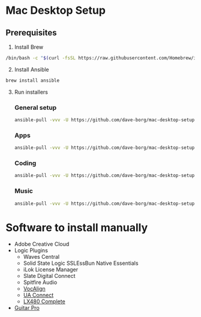 # Mac Desktop Setup

## Prerequisites 

1. Install Brew

```bash
/bin/bash -c "$(curl -fsSL https://raw.githubusercontent.com/Homebrew/install/HEAD/install.sh)"
```

2. Install Ansible

```bash
brew install ansible
```

3. Run installers

    ### General setup
    ```bash
    ansible-pull -vvv -U https://github.com/dave-borg/mac-desktop-setup.git -d /Users/dborgees/mac-desktop-setup general-setup/playbook.yaml --ask-become-pass
    ```

    ### Apps
    ```bash
    ansible-pull -vvv -U https://github.com/dave-borg/mac-desktop-setup.git -d /Users/dborgees/mac-desktop-setup apps/playbook.yaml --ask-become-pass
    ```

    ### Coding
    ```bash
    ansible-pull -vvv -U https://github.com/dave-borg/mac-desktop-setup.git -d /Users/dborgees/mac-desktop-setup coding/playbook.yaml --ask-become-pass
    ```

    ### Music

    ```bash
    ansible-pull -vvv -U https://github.com/dave-borg/mac-desktop-setup.git
    ```

# Software to install manually

- Adobe Creative Cloud
- Logic Plugins
    - Waves Central
    - Solid State Logic SSLEssBun Native Essentials
    - iLok License Manager
    - Slate Digital Connect
    - Spitfire Audio
    - [VocAlign](https://www.synchroarts.com/downloads#vocalign-ultra)
    - [UA Connect](https://www.uaudio.com/volt/start)
    - [LX480 Complete](https://shop.relabdevelopment.com/dashboard/orders/2803-1753-9816)
- [Guitar Pro](https://www.guitar-pro.com/my-account)
